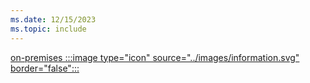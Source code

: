 ```yaml
---
ms.date: 12/15/2023
ms.topic: include
---
```


[on-premises :::image type="icon" source="../images/information.svg" border="false":::](../../how-it-works.md#on-premises-deployment "For organizations using Active Directory identities, not synchronized to Microsoft Entra ID. Device management is usually done via Group Policy")
